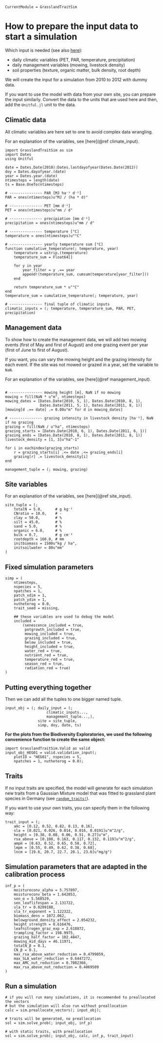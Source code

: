 ```@meta
CurrentModule = GrasslandTraitSim
```

# How to prepare the input data to start a simulation

Which input is needed (see also [here](@ref "Model inputs and outputs")):
- daily climatic variables (PET, PAR, temperature, precipitation)
- daily management variables (mowing, livestock density)
- soil properties (texture, organic matter, bulk density, root depth)

We will create the input for a simulation from 2010 to 2012 with
dummy data.

If you want to use the model with data from your own site, you can
prepare the input similarly. Convert the data to the units that
are used here and then, add the `Unitful.jl` unit to the data.

## Climatic data

All climatic variables are here set to one to avoid complex data wrangling.

For an explanation of the variables, see [here](@ref climate_input).

```@example input_creation
import GrasslandTraitSim as sim
import Dates
using Unitful

date = Dates.Date(2010):Dates.lastdayofyear(Dates.Date(2012))
doy = Dates.dayofyear.(date)
year = Dates.year.(date)
ntimesteps = length(date)
ts = Base.OneTo(ntimesteps) 

# --------------- PAR [MJ ha⁻¹ d⁻¹]
PAR = ones(ntimesteps)u"MJ / (ha * d)"

# --------------- PET [mm d⁻¹]
PET = ones(ntimesteps)u"mm / d"

# --------------- precipiation [mm d⁻¹]	
precipitation = ones(ntimesteps)u"mm / d"

# --------------- temperature [°C]
temperature = ones(ntimesteps)u"°C"

# --------------- yearly temperature sum [°C]
function cumulative_temperature(; temperature, year)
    temperature = ustrip.(temperature)
    temperature_sum = Float64[]
    
    for y in year
        year_filter = y .== year
        append!(temperature_sum, cumsum(temperature[year_filter]))
    end

    return temperature_sum * u"°C"
end
temperature_sum = cumulative_temperature(; temperature, year)

# --------------- final tuple of climatic inputs
climatic_inputs = (; temperature, temperature_sum, PAR, PET, precipitation)
```

## Management data

To show how to create the management data, we will add two mowing events 
(first of May and first of August) and one grazing event per year
(first of June to first of August).

If you want, you can vary the mowing height and the grazing intensity
for each event. If the site was not mowed or grazed in a year, set the
variable to `NaN`.

For an explanation of the variables, see [here](@ref management_input).

```@example input_creation

# --------------- mowing height [m], NaN if no mowing
mowing = fill(NaN * u"m", ntimesteps)
mowing_dates = [Dates.Date(2010, 5, 1), Dates.Date(2010, 8, 1), 
                Dates.Date(2011, 5, 1), Dates.Date(2011, 8, 1)]
[mowing[d .== date] .= 0.08u"m" for d in mowing_dates]

# --------------- grazing intensity in livestock density [ha⁻¹], NaN if no grazing
grazing = fill(NaN / u"ha", ntimesteps)
grazing_starts = [Dates.Date(2010, 6, 1), Dates.Date(2011, 6, 1)]
grazing_ends = [Dates.Date(2010, 8, 1), Dates.Date(2011, 8, 1)]
livestock_density = [1, 3]u"ha^-1"

for i in eachindex(grazing_starts)
    r = grazing_starts[i] .<= date .<= grazing_ends[i]
    grazing[r] .= livestock_density[i]
end

management_tuple = (; mowing, grazing)
```

## Site variables 

For an explanation of the variables, see [here](@ref site_input).

```@example input_creation
site_tuple = (;
    totalN = 5.0,      # g kg⁻¹
    CNratio = 10.0,    # -
    clay = 50.0,       # %
    silt = 45.0,       # %
    sand = 5.0,        # %
    organic = 6.0,     # %
    bulk = 0.7,        # g cm⁻³
    rootdepth = 160.0, # mm
    initbiomass = 1500u"kg / ha",
    initsoilwater = 80u"mm"
)           
```

## Fixed simulation parameters
```@example input_creation
simp = (
    ntimesteps, 
    nspecies = 5, 
    npatches = 1, 
    patch_xdim = 1, 
    patch_ydim = 1, 
    nutheterog = 0.0, 
    trait_seed = missing,  
    
    ## these variables are used to debug the model
    included = 
        (senescence_included = true, 
         potgrowth_included = true, 
         mowing_included = true, 
         grazing_included = true, 
         below_included = true, 
         height_included = true, 
         water_red = true, 
         nutrient_red = true, 
         temperature_red = true, 
         season_red = true, 
         radiation_red = true)
)
```

## Putting everything together

Then we can add all the tuples to one bigger named tuple.

```@example input_creation
input_obj = (; daily_input = (;
                   climatic_inputs..., 
                   management_tuple...,),
               site = site_tuple, 
               simp, doy, date, ts)
```

**For the plots from the Biodiversity Exploratories, we used the following convenience function
to create the same object:**
```@example
import GrasslandTraitSim.Valid as valid
input_obj_HEG01 = valid.validation_input(;
    plotID = "HEG01", nspecies = 5,
    npatches = 1, nutheterog = 0.0);
```

## Traits

If no input traits are specified, the model will generate for each simulation new traits from a Gaussian Mixture model that was fitted to grassland plant species in Germany (see [`random_traits!`](@ref)).

If you want to use your own traits, you can specify them in the following way:

```@example input_creation
trait_input = (;
    amc = [0.12, 0.52, 0.82, 0.13, 0.16],
    sla = [0.021, 0.026, 0.014, 0.016, 0.0191]u"m^2/g",
    height = [0.38, 0.08, 0.06, 0.51, 0.27]u"m",
    rsa_above = [0.108, 0.163, 0.117, 0.132, 0.119]u"m^2/g",
    ampm = [0.63, 0.52, 0.65, 0.58, 0.72],
    lmpm = [0.55, 0.49, 0.62, 0.38, 0.68],
    lncm = [19.6, 20.7, 22.7, 20.1, 23.6]u"mg/g")
```

## Simulation parameters that are adapted in the calibration process

```@example input_creation
inf_p = (
    moistureconv_alpha = 5.757897, 
    moistureconv_beta = 1.642053, 
    sen_α = 5.568529, 
    sen_leaflifespan = 2.131722, 
    sla_tr = 0.0209188, 
    sla_tr_exponent = 1.122322, 
    biomass_dens = 1072.062, 
    belowground_density_effect = 2.054232, 
    height_strength = 0.616476, 
    leafnitrogen_graz_exp = 2.618872, 
    trampling_factor = 198.9975, 
    grazing_half_factor = 102.4847, 
    mowing_mid_days = 46.11971, 
    totalN_β = 0.1,
    CN_β = 0.1,
    max_rsa_above_water_reduction = 0.4799059,
    max_SLA_water_reduction = 0.6447272, 
    max_AMC_nut_reduction = 0.7082366, 
    max_rsa_above_nut_reduction = 0.4069509
)
```


## Run a simulation

```@example input_creation
# if you will run many simulations, it is recommended to preallocated the vectors
# but the simulation will also run without preallocation 
calc = sim.preallocate_vectors(; input_obj);

# traits will be generated, no preallocation
sol = sim.solve_prob(; input_obj, inf_p)

# with static traits, with preallocation
sol = sim.solve_prob(; input_obj, calc, inf_p, trait_input)
```